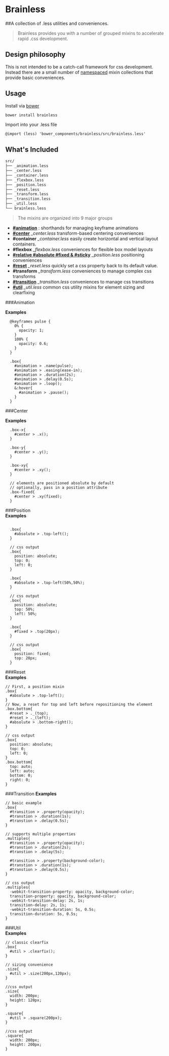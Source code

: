 # Brainless
##A collection of .less utilities and conveniences.

> Brainless provides you with a number of grouped mixins to accelerate rapid .css development.  

## Design philosophy  
This is not intended to be a catch-call framework for css development. Instead there are a small number of [namespaced](http://lesscss.org/features/#features-overview-feature-namespaces-and-accessors) mixin collections that provide basic conveniences.

## Usage
Install via [bower](http://bower.io/)
```bash
bower install brainless
```

Import into your .less file
```less
@import (less) 'bower_components/brainless/src/brainless.less'
```

## What's Included   

```bash
src/
├── _animation.less
├── _center.less
├── _container.less
├── _flexbox.less
├── _position.less
├── _reset.less
├── _transform.less
├── _transition.less
├── _util.less
└── brainless.less
``` 

> The mixins are organized into 9 major groups

* **[#animation](#animation)** : shorthands for managing keyframe animations  
* **[#center](#center)** *_center.less* transform-based centering conveniences
* **#container** *_container.less* easily create horizontal and vertical layout containers.
* **#flexbox** *_flexbox.less* conveniences for flexible box model layouts
* **[#relative #absolute #fixed & #sticky](#position)** *_position.less* positioning conveniences  
* **[#reset](#reset)** *_reset.less* quickly set a css property back to its default value.  
* **#transform** *_transform.less* conveniences to manage complex css transforms  
* **[#transition](#transition)** *_transition.less* conveniences to manage css transitions  
* **[#util](#util)** *_util.less* common css utility mixins for element sizing and clearfixing 

###Animation  

**Examples**  
```less
  @keyframes pulse {
    0% {
      opacity: 1;
    }
    100% {
      opacity: 0.6;
    } 
  }

  .box{
    #animation > .name(pulse);
    #animation > .easing(ease-in);
    #animation > .duration(2s);
    #animation > .delay(0.5s);
    #animation > .loop();
    &:hover{
      #animation > .pause();
    }
  }

```

###Center  

**Examples**  
```less
  .box-x{
    #center > .x();
  }

  .box-y{
    #center > .y();
  }

  .box-xy{
    #center > .xy();
  }

  // elements are positioned absolute by default
  // optionally, pass in a position attribute
  .box-fixed{
    #center > .xy(fixed);
  }

```

###Position  
**Examples** 
```less

  .box{
    #absolute > .top-left();
  }

  // css output
  .box{ 
    position: absolute; 
    top: 0; 
    left: 0; 
  }

  .box{
    #absolute > .top-left(50%,50%);
  }

  // css output
  .box{ 
    position: absolute; 
    top: 50%; 
    left: 50%; 
  }

  .box{
    #fixed > .top(20px);
  }

  // css output
  .box{
    position: fixed;
    top: 20px;
  }
```  

###Reset  
**Examples**  
```less
// First, a position mixin
.box{
  #absolute > .top-left();
}
// Now, a reset for top and left before repositioning the element
.box.bottom{
  #reset > ._(top);
  #reset > ._(left);
  #absolute > .bottom-right();
}

// css output
.box{
  position: absolute;
  top: 0;
  left: 0;
}
.box.bottom{
  top: auto;
  left: auto;
  bottom: 0;
  right: 0;
}
```  

###Transition
**Examples**
```less
// basic example
.box{
  #transition > .property(opacity);
  #transtion > .duration(1s);
  #transtion > .delay(0.5s);
}

// supports multiple properties
.multiples{
  #transition > .property(opacity);
  #transtion > .duration(2s);
  #transtion > .delay(5s);

  #transition > .property(background-color);
  #transtion > .duration(1s);
  #transtion > .delay(0.5s);
}

// css output
.multiples{
  -webkit-transition-property: opacity, background-color;
  transition-property: opacity, background-color;
  -webkit-transition-delay: 2s, 1s;
  transition-delay: 2s, 1s;
  -webkit-transition-duration: 5s, 0.5s;
  transition-duration: 5s, 0.5s;
}
```

###Util  
**Examples**  
```less
// classic clearfix
.box{
  #util > .clearfix();
}

// sizing convenience
.size{
  #util > .size(200px,120px);
}

//css output
.size{
  width: 200px;
  height: 120px;
}

.square{
  #util > .square(200px);
}

//css output
.square{
  width: 200px;
  height: 200px;
}
```
